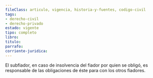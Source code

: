```yaml
---
fileClass: articulo, vigencia, historia-y-fuentes, codigo-civil
tags:
- derecho-civil
- derecho-privado
estado: vigente
tipo: completo
libro:
titulo:
parrafo:
corriente-juridica:
---
```

El subfiador, en caso de insolvencia del fiador por quien se obligó, es responsable de las obligaciones de éste para con los otros fiadores.